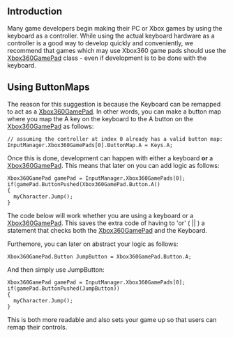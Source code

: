 ## Introduction

Many game developers begin making their PC or Xbox games by using the keyboard as a controller. While using the actual keyboard hardware as a controller is a good way to develop quickly and conveniently, we recommend that games which may use Xbox360 game pads should use the [Xbox360GamePad](/frb/docs/index.php?title=FlatRedBall.Input.Xbox360GamePad.md "FlatRedBall.Input.Xbox360GamePad") class - even if development is to be done with the keyboard.

## Using ButtonMaps

The reason for this suggestion is because the Keyboard can be remapped to act as a [Xbox360GamePad](/frb/docs/index.php?title=FlatRedBall.Input.Xbox360GamePad.md "FlatRedBall.Input.Xbox360GamePad"). In other words, you can make a button map where you map the A key on the keyboard to the A button on the [Xbox360GamePad](/frb/docs/index.php?title=FlatRedBall.Input.Xbox360GamePad.md "FlatRedBall.Input.Xbox360GamePad") as follows:

    // assuming the controller at index 0 already has a valid button map:
    InputManager.Xbox360GamePads[0].ButtonMap.A = Keys.A;

Once this is done, development can happen with either a keyboard **or** a [Xbox360GamePad](/frb/docs/index.php?title=FlatRedBall.Input.Xbox360GamePad.md "FlatRedBall.Input.Xbox360GamePad"). This means that later on you can add logic as follows:

    Xbox360GamePad gamePad = InputManager.Xbox360GamePads[0];
    if(gamePad.ButtonPushed(Xbox360GamePad.Button.A))
    {
      myCharacter.Jump();
    }

The code below will work whether you are using a keyboard or a [Xbox360GamePad](/frb/docs/index.php?title=FlatRedBall.Input.Xbox360GamePad.md "FlatRedBall.Input.Xbox360GamePad"). This saves the extra code of having to 'or' ( \|\| ) a statement that checks both the [Xbox360GamePad](/frb/docs/index.php?title=FlatRedBall.Input.Xbox360GamePad.md "FlatRedBall.Input.Xbox360GamePad") and the Keyboard.

Furthemore, you can later on abstract your logic as follows:

    Xbox360GamePad.Button JumpButton = Xbox360GamePad.Button.A;

And then simply use JumpButton:

    Xbox360GamePad gamePad = InputManager.Xbox360GamePads[0];
    if(gamePad.ButtonPushed(JumpButton))
    {
      myCharacter.Jump();
    }

This is both more readable and also sets your game up so that users can remap their controls.
